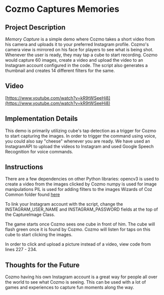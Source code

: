 # Cozmo Captures Memories

## Project Description

_Memory Capture_ is a simple demo where Cozmo takes a short video from his camera and uploads it to your preferred Instagram profile. Cozmo's camera view is mirrored on his face for players to see what is being shot. Whenever the user is ready, they may tap a cube to start recording. Cozmo would capture 60 images, create a video and upload the video to an Instagram account configured in the code. The script also generates a thumbnail and creates 14 different filters for the same.

## Video

[https://www.youtube.com/watch?v=kR9tWSeeHi8](https://www.youtube.com/watch?v=kR9tWSeeHi8)

## Implementation Details

This demo is primarily utilizing cube's tap detection as a trigger for Cozmo to start capturing the images. In order to trigger the command using voice, you could also say "cheese" whenever you are ready. We have used an InstagramAPI to upload the videos to Instagram and used Google Speech Recognition for voice commands. 

## Instructions

There are a few dependencies on other Python libraries: 
opencv3 is used to create a video from the images clicked by Cozmo
numpy is used for image manipulations
PIL is used for adding filters to the images
Wizards of Coz Common folder found [here](https://github.com/Wizards-of-Coz/Common)

To link your Instagram account with the script, change the INSTAGRAM_USER_NAME and INSTAGRAM_PASSWORD fields at the top of the CaptureImage Class. 

The game starts once Cozmo sees one cube in front of him. The cube will flash green once it is found by Cozmo. Cozmo will listen for taps on this cube to start clicking the images. 

In order to click and upload a picture instead of a video, view code from lines 227 - 234. 

## Thoughts for the Future
Cozmo having his own Instagram account is a great way for people all over the world to see what Cozmo is seeing. This can be used with a lot of games and experiences to capture fun moments along the way. 
